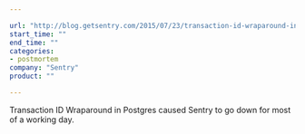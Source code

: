 ```yaml
---

url: "http://blog.getsentry.com/2015/07/23/transaction-id-wraparound-in-postgres.html"
start_time: ""
end_time: ""
categories:
- postmortem
company: "Sentry"
product: ""

---
```


Transaction ID Wraparound in Postgres caused Sentry to go down for most of a working day.
